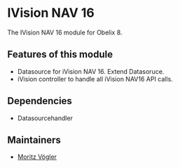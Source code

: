 IVision NAV 16
=========

The IVision NAV 16 module for Obelix 8.

Features of this module
-----------

* Datasource for iVision NAV 16. Extend Datasoruce.
* iVision controller to handle all iVision NAV16 API calls.

Dependencies
------------

* Datasourcehandler


Maintainers
-----------

* [Moritz Vögler](mailto:mvoegler@artus.com)
